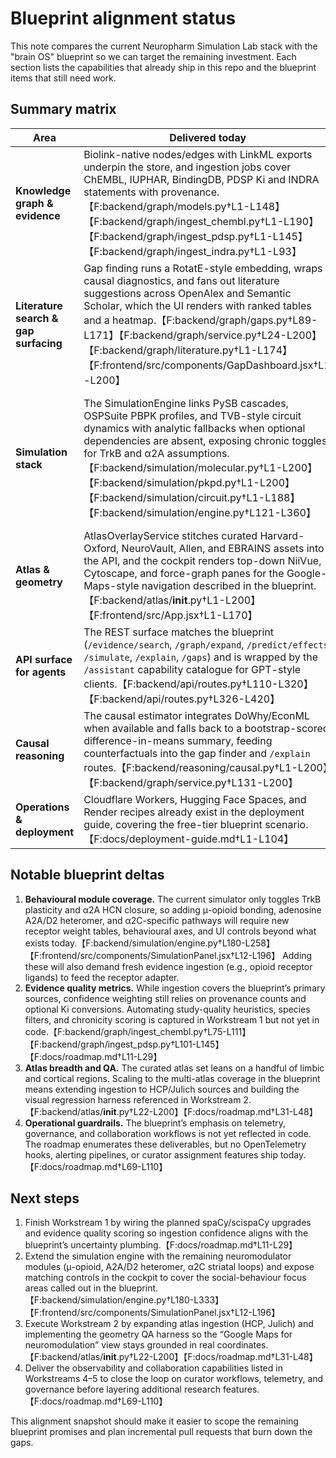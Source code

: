 # Blueprint alignment status

This note compares the current Neuropharm Simulation Lab stack with the "brain OS" blueprint so we can target the remaining investment. Each section lists the capabilities that already ship in this repo and the blueprint items that still need work.

## Summary matrix

| Area | Delivered today | Gaps to close |
| --- | --- | --- |
| **Knowledge graph & evidence** | Biolink-native nodes/edges with LinkML exports underpin the store, and ingestion jobs cover ChEMBL, IUPHAR, BindingDB, PDSP Ki and INDRA statements with provenance.【F:backend/graph/models.py†L1-L148】【F:backend/graph/ingest_chembl.py†L1-L190】【F:backend/graph/ingest_pdsp.py†L1-L145】【F:backend/graph/ingest_indra.py†L1-L93】 | Evidence quality scoring and broader bibliometrics called out in the blueprint remain roadmap workstreams (spaCy/scispaCy upgrades, reliability classifiers).【F:docs/roadmap.md†L11-L29】 |
| **Literature search & gap surfacing** | Gap finding runs a RotatE-style embedding, wraps causal diagnostics, and fans out literature suggestions across OpenAlex and Semantic Scholar, which the UI renders with ranked tables and a heatmap.【F:backend/graph/gaps.py†L89-L171】【F:backend/graph/service.py†L24-L200】【F:backend/graph/literature.py†L1-L174】【F:frontend/src/components/GapDashboard.jsx†L1-L200】 | Collaboration tooling, richer prioritisation controls, and inline readers proposed in the blueprint are still to be implemented (tracked in Workstream 4).【F:docs/roadmap.md†L69-L88】 |
| **Simulation stack** | The SimulationEngine links PySB cascades, OSPSuite PBPK profiles, and TVB-style circuit dynamics with analytic fallbacks when optional dependencies are absent, exposing chronic toggles for TrkB and α2A assumptions.【F:backend/simulation/molecular.py†L1-L200】【F:backend/simulation/pkpd.py†L1-L200】【F:backend/simulation/circuit.py†L1-L188】【F:backend/simulation/engine.py†L121-L360】 | Additional blueprint modules (e.g., μ-opioid social bonding and α2C striatal gating) are not wired yet—the engine and UI currently only surface TrkB and α2A switches—so new receptor schemas and behavioural axes are required.【F:backend/simulation/engine.py†L180-L258】【F:frontend/src/components/SimulationPanel.jsx†L12-L196】 High-fidelity toolchain packaging and benchmarking also remain open items in Workstream 3.【F:docs/roadmap.md†L50-L68】 |
| **Atlas & geometry** | AtlasOverlayService stitches curated Harvard-Oxford, NeuroVault, Allen, and EBRAINS assets into the API, and the cockpit renders top-down NiiVue, Cytoscape, and force-graph panes for the Google-Maps-style navigation described in the blueprint.【F:backend/atlas/__init__.py†L1-L200】【F:frontend/src/App.jsx†L1-L170】 | Expanding to Human Connectome and Julich-Brain atlases, normalising coordinates, and adding automated QA remain future milestones.【F:docs/roadmap.md†L31-L48】 |
| **API surface for agents** | The REST surface matches the blueprint (`/evidence/search`, `/graph/expand`, `/predict/effects`, `/simulate`, `/explain`, `/gaps`) and is wrapped by the `/assistant` capability catalogue for GPT-style clients.【F:backend/api/routes.py†L110-L320】【F:backend/api/routes.py†L326-L420】 | None noted—the endpoints exist—but the blueprint’s call for more granular error telemetry ties into the observability workstream below. |
| **Causal reasoning** | The causal estimator integrates DoWhy/EconML when available and falls back to a bootstrap-scored difference-in-means summary, feeding counterfactuals into the gap finder and `/explain` routes.【F:backend/reasoning/causal.py†L1-L200】【F:backend/graph/service.py†L131-L200】 | Formal assumption graphs and dataset lineage checks should be expanded as part of the governance workstream so reviewers can audit causal runs.【F:docs/roadmap.md†L88-L110】 |
| **Operations & deployment** | Cloudflare Workers, Hugging Face Spaces, and Render recipes already exist in the deployment guide, covering the free-tier blueprint scenario.【F:docs/deployment-guide.md†L1-L104】 | Observability, automated alerts, and compliance reviews described in the blueprint are still outstanding (Workstream 5).【F:docs/roadmap.md†L88-L110】 |

## Notable blueprint deltas

1. **Behavioural module coverage.** The current simulator only toggles TrkB plasticity and α2A HCN closure, so adding μ-opioid bonding, adenosine A2A/D2 heteromer, and α2C-specific pathways will require new receptor weight tables, behavioural axes, and UI controls beyond what exists today.【F:backend/simulation/engine.py†L180-L258】【F:frontend/src/components/SimulationPanel.jsx†L12-L196】  Adding these will also demand fresh evidence ingestion (e.g., opioid receptor ligands) to feed the receptor adapter.
2. **Evidence quality metrics.** While ingestion covers the blueprint’s primary sources, confidence weighting still relies on provenance counts and optional Ki conversions. Automating study-quality heuristics, species filters, and chronicity scoring is captured in Workstream 1 but not yet in code.【F:backend/graph/ingest_chembl.py†L75-L111】【F:backend/graph/ingest_pdsp.py†L101-L145】【F:docs/roadmap.md†L11-L29】
3. **Atlas breadth and QA.** The curated atlas set leans on a handful of limbic and cortical regions. Scaling to the multi-atlas coverage in the blueprint means extending ingestion to HCP/Julich sources and building the visual regression harness referenced in Workstream 2.【F:backend/atlas/__init__.py†L22-L200】【F:docs/roadmap.md†L31-L48】
4. **Operational guardrails.** The blueprint’s emphasis on telemetry, governance, and collaboration workflows is not yet reflected in code. The roadmap enumerates these deliverables, but no OpenTelemetry hooks, alerting pipelines, or curator assignment features ship today.【F:docs/roadmap.md†L69-L110】

## Next steps

1. Finish Workstream 1 by wiring the planned spaCy/scispaCy upgrades and evidence quality scoring so ingestion confidence aligns with the blueprint’s uncertainty plumbing.【F:docs/roadmap.md†L11-L29】
2. Extend the simulation engine with the remaining neuromodulator modules (μ-opioid, A2A/D2 heteromer, α2C striatal loops) and expose matching controls in the cockpit to cover the social-behaviour focus areas called out in the blueprint.【F:backend/simulation/engine.py†L180-L333】【F:frontend/src/components/SimulationPanel.jsx†L12-L196】
3. Execute Workstream 2 by expanding atlas ingestion (HCP, Julich) and implementing the geometry QA harness so the “Google Maps for neuromodulation” view stays grounded in real coordinates.【F:backend/atlas/__init__.py†L22-L200】【F:docs/roadmap.md†L31-L48】
4. Deliver the observability and collaboration capabilities listed in Workstreams 4–5 to close the loop on curator workflows, telemetry, and governance before layering additional research features.【F:docs/roadmap.md†L69-L110】

This alignment snapshot should make it easier to scope the remaining blueprint promises and plan incremental pull requests that burn down the gaps.
